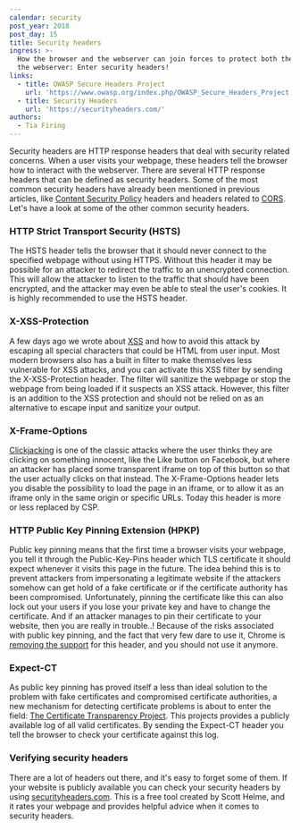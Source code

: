 ```yaml
---
calendar: security
post_year: 2018
post_day: 15
title: Security headers
ingress: >-
  How the browser and the webserver can join forces to protect both the user and
  the webserver: Enter security headers!
links:
  - title: OWASP Secure Headers Project
    url: 'https://www.owasp.org/index.php/OWASP_Secure_Headers_Project'
  - title: Security Headers
    url: 'https://securityheaders.com/'
authors:
  - Tia Firing
---
```

Security headers are HTTP response headers that deal with security related concerns. When a user visits your webpage, these headers tell the browser how to interact with the webserver. There are several HTTP response headers that can be defined as security headers. Some of the most common security headers have already been mentioned in previous articles, like [Content Security Policy](https://security.christmas/2018/14) headers and headers related to [CORS](https://security.christmas/2018/11). Let's have a look at some of the other common security headers. 

### HTTP Strict Transport Security (HSTS)
The HSTS header tells the browser that it should never connect to the specified webpage without using HTTPS. Without this header it may be possible for an attacker to redirect the traffic to an unencrypted connection. This will allow the attacker to listen to the traffic that should have been encrypted, and the attacker may even be able to steal the user's cookies. It is highly recommended to use the HSTS header. 

### X-XSS-Protection
A few days ago we wrote about [XSS](https://security.christmas/2018/13) and how to avoid this attack by escaping all special characters that could be HTML from user input. Most modern browsers also has a built in filter to make themselves less vulnerable for XSS attacks, and you can activate this XSS filter by sending the X-XSS-Protection header. The filter will sanitize the webpage or stop the webpage from being loaded if it suspects an XSS attack. However, this filter is an addition to the XSS protection and should not be relied on as an alternative to escape input and sanitize your output. 

### X-Frame-Options
[Clickjacking](https://www.owasp.org/index.php/Clickjacking) is one of the classic attacks where the user thinks they are clicking on something innocent, like the Like button on Facebook, but where an attacker has placed some transparent iframe on top of this button so that the user actually clicks on that instead. The X-Frame-Options header lets you disable the possibility to load the page in an iframe, or to allow it as an iframe only in the same origin or specific URLs. Today this header is more or less replaced by CSP. 

### HTTP Public Key Pinning Extension (HPKP)
Public key pinning means that the first time a browser visits your webpage, you tell it through the Public-Key-Pins header which TLS certificate it should expect whenever it visits this page in the future. The idea behind this is to prevent attackers from impersonating a legitimate website if the attackers somehow can get hold of a fake certificate or if the certificate authority has been compromised. Unfortunately, pinning the certificate like this can also lock out your users if you lose your private key and have to change the certificate. And if an attacker manages to pin their certificate to your website, then you are really in trouble..! Because of the risks associated with public key pinning, and the fact that very few dare to use it, Chrome is [removing the support](https://www.chromestatus.com/feature/5903385005916160) for this header, and you should not use it anymore. 

### Expect-CT
As public key pinning has proved itself a less than ideal solution to the problem with fake certificates and compromised certificate authorities, a new mechanism for detecting certificate problems is about to enter the field: [The Certificate Transparency Project](https://www.certificate-transparency.org/). This projects provides a publicly available log of all valid certificates. By sending the Expect-CT header you tell the browser to check your certificate against this log. 

### Verifying security headers
There are a lot of headers out there, and it's easy to forget some of them. If your website is publicly available you can check your security headers by using [securityheaders.com](https://securityheaders.com/). This is a free tool created by Scott Helme, and it rates your webpage and provides helpful advice when it comes to security headers. 
